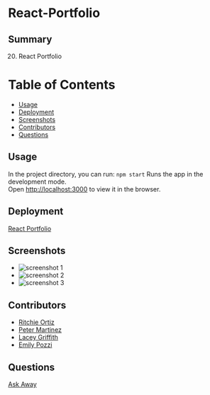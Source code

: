 # React-Portfolio
## Summary
20. React Portfolio

# Table of Contents
- [Usage](#Usage)
- [Deployment](#Deployment)
- [Screenshots](#Screenshots)
- [Contributors](#Contributors)
- [Questions](#Questions)

## Usage
In the project directory, you can run:
`npm start`
Runs the app in the development mode.\
Open [http://localhost:3000](http://localhost:3000) to view it in the browser.

## Deployment
[React Portfolio](https://xritchie91.github.io/React-Portfolio/)

## Screenshots
- ![screenshot 1](https://user-images.githubusercontent.com/74946954/127598730-b559eaac-e310-42f1-b3ab-a332d297b783.png)
- ![screenshot 2](https://user-images.githubusercontent.com/74946954/127598634-8ebf2c28-7001-4461-a5f7-232733bbaa0c.png)
- ![screenshot 3](https://user-images.githubusercontent.com/74946954/127598579-79362449-dcf4-4488-b121-a01147b76011.png)

## Contributors
- [Ritchie Ortiz](https://www.github.com/xRitchie91)
- [Peter Martinez](https://www.github.com/Pmarti53)
- [Lacey Griffith](https://www.github.com/lacey-griffith)
- [Emily Pozzi](https://www.github.com/emilyepozzi)

## Questions
[Ask Away](https://www.github.com/xRitchie91)
